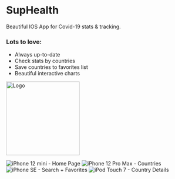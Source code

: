 # SupHealth
Beautiful IOS App for Covid-19 stats & tracking.

### Lots to love:
- Always up-to-date
- Check stats by countries
- Save countries to favorites list
- Beautiful interactive charts

<img src="https://i.imgur.com/PmP9QS4.png" alt="Logo" width="200px">

![iPhone 12 mini - Home Page](https://i.imgur.com/5G0Hspt.png)
![iPhone 12 Pro Max - Countries](https://i.imgur.com/JYhYiaE.png)
![iPhone SE  - Search + Favorites](https://i.imgur.com/svubLSd.png)
![iPod Touch 7  - Country Details](https://i.imgur.com/Lt1iKHw.png)
